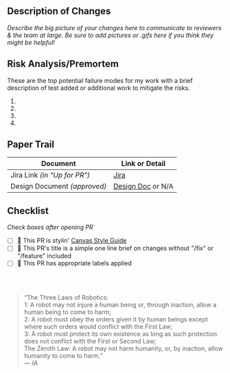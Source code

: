 ## Description of Changes

*Describe the big picture of your changes here to communicate to reviewers & the team at large. Be sure to add pictures or .gifs here if you think they might be helpful!*

## Risk Analysis/Premortem

These are the top potential failure modes for my work with a brief description of test added or additional work to mitigate the risks. 

1. 
2.
3.
4.

## Paper Trail

**Document** | **Link or Detail**
------------ | -------------
Jira Link *(in "Up for PR")* | [Jira](Link)
Design Document *(approved)* | [Design Doc](Link) or N/A

## Checklist
*Check boxes after opening PR*

- [ ] :scroll: This PR is stylin' [Canvas Style Guide](https://sites.google.com/a/canvas.technology/engineering/software-development/coding-style)
- [ ] :speech_balloon: This PR's title is a simple one line brief on changes without "/fix" or "/feature" included
- [ ] :flags: This PR has appropriate labels applied
</br>
</br>

>“The Three Laws of Robotics:  
>1: A robot may not injure a human being or, through inaction, allow a human being to come to harm;  
>2: A robot must obey the orders given it by human beings except where such orders would conflict with the First Law;  
>3: A robot must protect its own existence as long as such protection does not conflict with the First or Second Law;  
>The Zeroth Law: A robot may not harm humanity, or, by inaction, allow humanity to come to harm.”  
*― IA*
